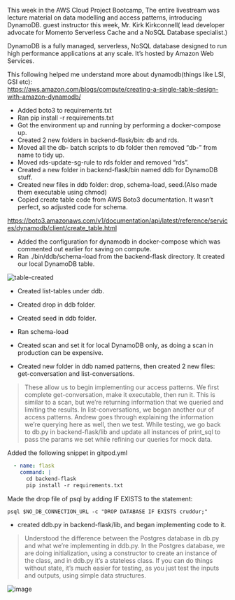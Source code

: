 This week in the AWS Cloud Project Bootcamp, 
The entire livestream was lecture material on data modelling and access patterns, introducing DynamoDB.
guest instructor this week, Mr. Kirk Kirkconnell( lead developer advocate for Momento Serverless Cache and a NoSQL Database specialist.)

DynamoDB is a fully managed, serverless, NoSQL database designed to run high performance applications at any scale. It’s hosted by Amazon Web Services. 

This following helped me understand more about dynamodb(things like LSI, GSI etc):  
https://aws.amazon.com/blogs/compute/creating-a-single-table-design-with-amazon-dynamodb/


- Added boto3 to requirements.txt
- Ran pip install -r requirements.txt
- Got the environment up and running by performing a docker-compose up.
- Created 2 new folders in backend-flask/bin: db and rds.
- Moved all the db- batch scripts to db folder then removed “db-” from name to tidy up.
- Moved rds-update-sg-rule to rds folder and removed “rds”.
- Created a new folder in backend-flask/bin named ddb for DynamoDB stuff.
- Created new files in ddb folder: drop, schema-load, seed.(Also made them executable using chmod)
- Copied create table code from AWS Boto3 documentation. It wasn’t perfect, so adjusted code for schema.  
  
https://boto3.amazonaws.com/v1/documentation/api/latest/reference/services/dynamodb/client/create_table.html
    
- Added the configuration for dynamodb in docker-compose which was commented out earlier for saving on compute.
- Ran ./bin/ddb/schema-load from the backend-flask directory.  It created our local DynamoDB table.
  
![table-created](https://github.com/bhanumalhotra123/aws-bootcamp-cruddur-2023/assets/144083659/32056cdb-2bab-40d9-95c7-9ad7ae8a7d21)

- Created  list-tables under ddb.
- Created drop in ddb folder.
- Created seed in ddb folder.
- Ran schema-load
- Created scan and set it for local DynamoDB only, as doing a scan in production can be expensive.

- Created new folder in ddb named patterns, then created 2 new files: get-conversation and list-conversations.

> These allow us to begin implementing our access patterns. We first complete get-conversation, make it executable, then run it. This is similar to a scan, but
>  we’re returning information that we queried and limiting the results. In list-conversations, we began another our of access patterns. Andrew goes through
>  explaining the information we’re querying here as well, then we test. While testing, we go back to db.py in backend-flask/lib and update all instances of
>  print_sql to pass the params we set while refining our queries for mock data.

Added the following snippet in gitpod.yml
```yml
  - name: flask
    command: |
      cd backend-flask
      pip install -r requirements.txt
```
  

Made the drop file of psql by adding IF EXISTS to the statement:
```
psql $NO_DB_CONNECTION_URL -c "DROP DATABASE IF EXISTS cruddur;"
```
  
- created ddb.py in backend-flask/lib, and began implementing code to it. 
> Understood the difference between the Postgres database in db.py and what we’re implementing in ddb.py. In the Postgres database, we are doing initialization,
> using a constructor to create an instance of the class, and in ddb.py it’s a stateless class. If you can do things without state, it’s much easier for testing,
> as you just test the inputs and outputs, using simple data structures.

![image](https://github.com/bhanumalhotra123/aws-bootcamp-cruddur-2023/assets/144083659/13b31d0a-df83-4efe-9a63-446e4da2f215)

